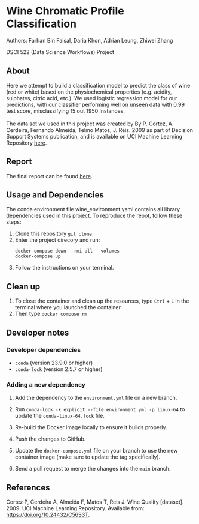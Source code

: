 # Wine Chromatic Profile Classification
Authors: Farhan Bin Faisal, Daria Khon, Adrian Leung, Zhiwei Zhang

DSCI 522 (Data Science Workflows) Project

## About
Here we attempt to build a classification model to predict the class of wine (red or white) based on the physiochemical properties (e.g. acidity, sulphates, citric acid, etc.). We used logistic regression model for our predictions, with our classifier performing well on unseen data with 0.99 test score, misclassifying 15 out 1950 instances.
<br> <br>
The data set we used in this project was created by By P. Cortez, A. Cerdeira, Fernando Almeida, Telmo Matos, J. Reis. 2009 as part of Decision Support Systems publication, and is available on UCI Machine Learning Repository [here](https://archive.ics.uci.edu/dataset/186/wine+quality). 

## Report
The final report can be found [here](https://ubc-mds.github.io/DSCI522-2425-22-wine-chromatic-profile/).

## Usage and Dependencies
The conda environment file wine_environment.yaml contains all library dependencies used in this project. To reproduce the repot, follow these steps:  
1. Clone this repository `git clone`  
2. Enter the project direcory and run:  
    ```
    docker-compose down --rmi all --volumes
    docker-compose up
    ```
3. Follow the instructions on your terminal.

## Clean up

1. To close the container and clean up the resources, type `Ctrl` + `C` in the terminal
where you launched the container.  
2. Then type `docker compose rm`

## Developer notes

### Developer dependencies
- `conda` (version 23.9.0 or higher)
- `conda-lock` (version 2.5.7 or higher)

### Adding a new dependency

1. Add the dependency to the `environment.yml` file on a new branch.

2. Run `conda-lock -k explicit --file environment.yml -p linux-64` to update the `conda-linux-64.lock` file.

2. Re-build the Docker image locally to ensure it builds properly.

3. Push the changes to GitHub.

4. Update the `docker-compose.yml` file on your branch to use the new
   container image (make sure to update the tag specifically).

5. Send a pull request to merge the changes into the `main` branch. 


## References
Cortez P, Cerdeira A, Almeida F, Matos T, Reis J. Wine Quality [dataset]. 2009. UCI Machine Learning Repository. Available from: https://doi.org/10.24432/C56S3T.


